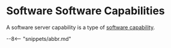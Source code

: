<!-- SPDX-License-Identifier: CC-BY-4.0 -->
<!-- Copyright Contributors to the ODPi Egeria project. -->

# Software Software Capabilities

A software server capability is a type of [software capability](/concepts/software-capabilty).

--8<-- "snippets/abbr.md"
